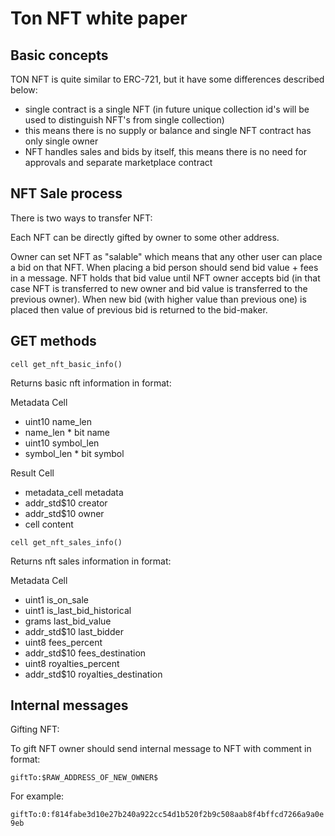 # Ton NFT white paper

## Basic concepts

TON NFT is quite similar to ERC-721, but it have some differences described below:

- single contract is a single NFT (in future unique collection id's will be used to distinguish NFT's from single collection)
- this means there is no supply or balance and single NFT contract has only single owner
- NFT handles sales and bids by itself, this means there is no need for approvals and separate marketplace contract

## NFT Sale process

There is two ways to transfer NFT:


Each NFT can be directly gifted by owner to some other address.


Owner can set NFT as "salable" which means that any other user can place a bid on that NFT.
When placing a bid person should send bid value + fees in a message.
NFT holds that bid value until NFT owner accepts bid (in that case NFT is transferred to new owner and bid value is transferred to the previous owner).
When new bid (with higher value than previous one) is placed then value of previous bid is returned to the bid-maker.


## GET methods

```cell get_nft_basic_info()```

Returns basic nft information in format:


Metadata Cell

- uint10 name_len
- name_len * bit name
- uint10 symbol_len
- symbol_len * bit symbol


Result Cell

- metadata_cell metadata
- addr_std$10 creator
- addr_std$10 owner
- cell content

```cell get_nft_sales_info()```

Returns nft sales information in format:

Metadata Cell

- uint1 is_on_sale
- uint1 is_last_bid_historical
- grams last_bid_value
- addr_std$10 last_bidder
- uint8 fees_percent
- addr_std$10 fees_destination
- uint8 royalties_percent
- addr_std$10 royalties_destination


## Internal messages

Gifting NFT:

To gift NFT owner should send internal message to NFT with comment in format:

```giftTo:$RAW_ADDRESS_OF_NEW_OWNER$```

For example:


```giftTo:0:f814fabe3d10e27b240a922cc54d1b520f2b9c508aab8f4bffcd7266a9a0e9eb``` 
